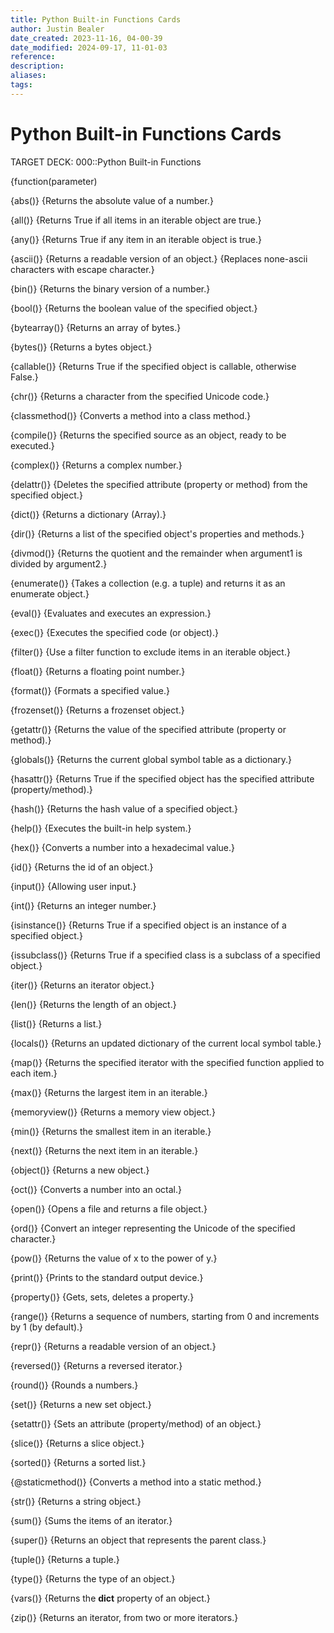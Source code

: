 ```yaml
---
title: Python Built-in Functions Cards
author: Justin Bealer
date_created: 2023-11-16, 04-00-39
date_modified: 2024-09-17, 11-01-03
reference: 
description: 
aliases: 
tags: 
---
```

# Python Built-in Functions Cards

TARGET DECK: 000::Python Built-in Functions

{function(parameter)


{abs()} {Returns the absolute value of a number.}
<!--ID: 1619728171385-->


{all()} {Returns True if all items in an iterable object are true.}
<!--ID: 1619728954818-->


{any()} {Returns True if any item in an iterable object is true.}
<!--ID: 1619728955041-->


{ascii()} {Returns a readable version of an object.} {Replaces none-ascii
characters with escape character.}
<!--ID: 1619728955255-->


{bin()} {Returns the binary version of a number.}
<!--ID: 1619728955468-->


{bool()} {Returns the boolean value of the specified object.}
<!--ID: 1619728171634-->


{bytearray()} {Returns an array of bytes.}
<!--ID: 1619728955680-->


{bytes()} {Returns a bytes object.}
<!--ID: 1619728955892-->


{callable()} {Returns True if the specified object is callable, otherwise False.}
<!--ID: 1619728956106-->


{chr()} {Returns a character from the specified Unicode code.}
<!--ID: 1619728956319-->


{classmethod()} {Converts a method into a class method.}
<!--ID: 1619728956533-->


{compile()} {Returns the specified source as an object, ready to be executed.}
<!--ID: 1619728956745-->


{complex()} {Returns a complex number.}
<!--ID: 1619728171849-->


{delattr()} {Deletes the specified attribute (property or method) from the
specified object.}
<!--ID: 1619728956959-->


{dict()} {Returns a dictionary (Array).}
<!--ID: 1619728172063-->


{dir()} {Returns a list of the specified object's properties and methods.}
<!--ID: 1619728957172-->


{divmod()} {Returns the quotient and the remainder when argument1 is divided by
argument2.}
<!--ID: 1619728957385-->


{enumerate()} {Takes a collection (e.g. a tuple) and returns it as an enumerate
object.}
<!--ID: 1619728172276-->


{eval()} {Evaluates and executes an expression.}
<!--ID: 1619743346706-->


{exec()} {Executes the specified code (or object).}
<!--ID: 1619743346741-->


{filter()} {Use a filter function to exclude items in an iterable object.}
<!--ID: 1619743823884-->



{float()} {Returns a floating point number.}
<!--ID: 1619728172489-->


{format()} {Formats a specified value.}
<!--ID: 1619743346748-->


{frozenset()} {Returns a frozenset object.}
<!--ID: 1619743346752-->


{getattr()} {Returns the value of the specified attribute (property or method).}
<!--ID: 1619743346755-->


{globals()} {Returns the current global symbol table as a dictionary.}
<!--ID: 1619743346758-->


{hasattr()} {Returns True if the specified object has the specified attribute
(property/method).}
<!--ID: 1619743346762-->


{hash()} {Returns the hash value of a specified object.}
<!--ID: 1619743346764-->


{help()} {Executes the built-in help system.}
<!--ID: 1619728172702-->


{hex()} {Converts a number into a hexadecimal value.}
<!--ID: 1619744348756-->


{id()} {Returns the id of an object.}
<!--ID: 1619744348772-->


{input()} {Allowing user input.}
<!--ID: 1619728172915-->


{int()} {Returns an integer number.}
<!--ID: 1619728173128-->


{isinstance()} {Returns True if a specified object is an instance of a specified
object.}
<!--ID: 1619744348778-->


{issubclass()} {Returns True if a specified class is a subclass of a specified
object.}
<!--ID: 1619744348783-->


{iter()} {Returns an iterator object.}
<!--ID: 1619728173343-->


{len()} {Returns the length of an object.}
<!--ID: 1619728173557-->


{list()} {Returns a list.}
<!--ID: 1619728173771-->


{locals()} {Returns an updated dictionary of the current local symbol table.}
<!--ID: 1619744348788-->


{map()} {Returns the specified iterator with the specified function applied to
each item.}
<!--ID: 1619744348793-->


{max()} {Returns the largest item in an iterable.}
<!--ID: 1619728173983-->


{memoryview()} {Returns a memory view object.}
<!--ID: 1619744348798-->


{min()} {Returns the smallest item in an iterable.}
<!--ID: 1619728174197-->



{next()} {Returns the next item in an iterable.}
<!--ID: 1619745667879-->


{object()} {Returns a new object.}
<!--ID: 1619745667893-->


{oct()} {Converts a number into an octal.}
<!--ID: 1619745667896-->


{open()} {Opens a file and returns a file object.}
<!--ID: 1619745667899-->


{ord()} {Convert an integer representing the Unicode of the specified character.}
<!--ID: 1619745667902-->


{pow()} {Returns the value of x to the power of y.}
<!--ID: 1619745667904-->


{print()} {Prints to the standard output device.}
<!--ID: 1619728174410-->


{property()} {Gets, sets, deletes a property.}
<!--ID: 1619745667907-->


{range()} {Returns a sequence of numbers, starting from 0 and increments by 1 (by
default).}
<!--ID: 1619745667910-->


{repr()} {Returns a readable version of an object.}
<!--ID: 1619745667912-->


{reversed()} {Returns a reversed iterator.}
<!--ID: 1619745667915-->


{round()} {Rounds a numbers.}
<!--ID: 1619728174623-->


{set()} {Returns a new set object.}
<!--ID: 1619745667918-->


{setattr()} {Sets an attribute (property/method) of an object.}
<!--ID: 1619745667920-->


{slice()} {Returns a slice object.}
<!--ID: 1619745667923-->


{sorted()} {Returns a sorted list.}
<!--ID: 1619728174840-->


{@staticmethod()} {Converts a method into a static method.}
<!--ID: 1619745667925-->


{str()} {Returns a string object.}
<!--ID: 1619728175055-->


{sum()} {Sums the items of an iterator.}
<!--ID: 1619728175270-->


{super()} {Returns an object that represents the parent class.}
<!--ID: 1619745667928-->


{tuple()} {Returns a tuple.}
<!--ID: 1619728175485-->


{type()} {Returns the type of an object.}
<!--ID: 1619728175700-->


{vars()} {Returns the __dict__ property of an object.}
<!--ID: 1619745667930-->


{zip()} {Returns an iterator, from two or more iterators.}
<!--ID: 1619728175919-->

